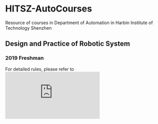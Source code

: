 # HITSZ-AutoCourses
Resource of courses in Department of Automation in Harbin Institute of Technology Shenzhen

## Design and Practice of Robotic System

### 2019 Freshman

For detailed rules, please refer to ![rules](https://github.com/HITSZ-NRSL/HITSZ-AutoCourses/blob/master/robotDesignPractice/assessmentrules/rules.md)
